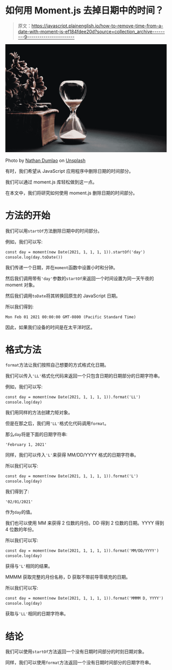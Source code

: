 # 如何用 Moment.js 去掉日期中的时间？

> 原文：<https://javascript.plainenglish.io/how-to-remove-time-from-a-date-with-moment-js-ef184fdee20d?source=collection_archive---------9----------------------->

![](img/bacd32f4b9a3c56f31b4d131aec94232.png)

Photo by [Nathan Dumlao](https://unsplash.com/@nate_dumlao?utm_source=medium&utm_medium=referral) on [Unsplash](https://unsplash.com?utm_source=medium&utm_medium=referral)

有时，我们希望从 JavaScript 应用程序中删除日期的时间部分。

我们可以通过 moment.js 库轻松做到这一点。

在本文中，我们将研究如何使用 moment.js 删除日期的时间部分。

# 方法的开始

我们可以用`startOf`方法删除日期中的时间部分。

例如，我们可以写:

```
const day = moment(new Date(2021, 1, 1, 1, 1)).startOf('day')
console.log(day.toDate())
```

我们传递一个日期，并在`moment`函数中设置小时和分钟。

然后我们调用带有`'day'`参数的`startOf`来返回一个时间设置为同一天午夜的 moment 对象。

然后我们调用`toDate`将其转换回原生的 JavaScript 日期。

所以我们得到:

```
Mon Feb 01 2021 00:00:00 GMT-0800 (Pacific Standard Time)
```

因此，如果我们设备的时间是在太平洋时区。

# 格式方法

`format`方法让我们按照自己想要的方式格式化日期。

我们可以传入`'LL'`格式化代码来返回一个只包含日期的日期部分的日期字符串。

例如，我们可以写:

```
const day = moment(new Date(2021, 1, 1, 1, 1)).format('LL')
console.log(day)
```

我们用同样的方法创建力矩对象。

但是在那之后，我们用`'LL'`格式化代码调用`format`。

那么`day`将是下面的日期字符串:

```
'February 1, 2021'
```

同样，我们可以传入`'L'`来获得 MM/DD/YYYY 格式的日期字符串。

所以我们可以写:

```
const day = moment(new Date(2021, 1, 1, 1, 1)).format('L')
console.log(day)
```

我们得到了:

```
'02/01/2021'
```

作为`day`的值。

我们也可以使用 MM 来获得 2 位数的月份。DD 得到 2 位数的日期。YYYY 得到 4 位数的年份。

所以我们可以写:

```
const day = moment(new Date(2021, 1, 1, 1, 1)).format('MM/DD/YYYY')
console.log(day)
```

获得与`'L'`相同的结果。

MMMM 获取完整的月份名称，D 获取不带前导零填充的日期。

所以我们可以写:

```
const day = moment(new Date(2021, 1, 1, 1, 1)).format('MMMM D, YYYY')
console.log(day)
```

获取与`'LL'`相同的日期字符串。

# 结论

我们可以使用`startOf`方法返回一个没有日期时间部分的时刻日期对象。

同样，我们可以使用`format`方法返回一个没有日期时间部分的日期字符串。